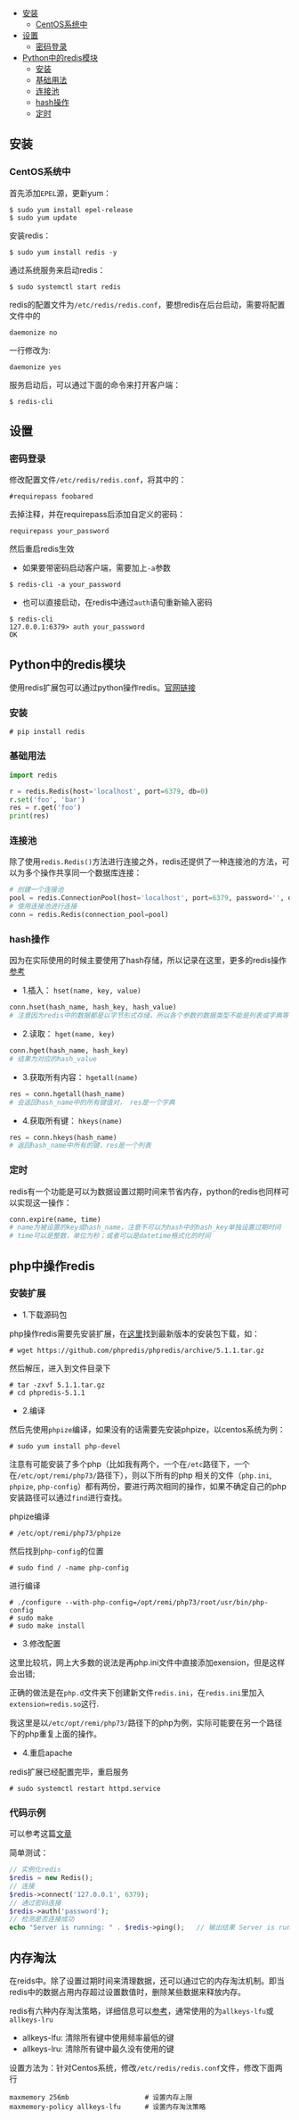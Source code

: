 * [安装](#%E5%AE%89%E8%A3%85)
  * [CentOS系统中](#centos%E7%B3%BB%E7%BB%9F%E4%B8%AD)
* [设置](#%E8%AE%BE%E7%BD%AE)
  * [密码登录](#%E5%AF%86%E7%A0%81%E7%99%BB%E5%BD%95)
* [Python中的redis模块](#python%E4%B8%AD%E7%9A%84redis%E6%A8%A1%E5%9D%97)
  * [安装](#%E5%AE%89%E8%A3%85-1)
  * [基础用法](#%E5%9F%BA%E7%A1%80%E7%94%A8%E6%B3%95)
  * [连接池](#%E8%BF%9E%E6%8E%A5%E6%B1%A0)
  * [hash操作](#hash%E6%93%8D%E4%BD%9C)
  * [定时](#%E5%AE%9A%E6%97%B6)

## 安装

### CentOS系统中

首先添加`EPEL`源，更新yum：
```
$ sudo yum install epel-release
$ sudo yum update
```

安装redis：
```
$ sudo yum install redis -y
```

通过系统服务来启动redis：
```
$ sudo systemctl start redis
```

redis的配置文件为`/etc/redis/redis.conf`，要想redis在后台启动，需要将配置文件中的
```
daemonize no
```
一行修改为:
```
daemonize yes
```

服务启动后，可以通过下面的命令来打开客户端：
```
$ redis-cli
```

## 设置

### 密码登录

修改配置文件`/etc/redis/redis.conf`，将其中的：
```
#requirepass foobared
```
去掉注释，并在requirepass后添加自定义的密码：
```
requirepass your_password
```

然后重启redis生效

- 如果要带密码启动客户端，需要加上`-a`参数
```
$ redis-cli -a your_password
```

- 也可以直接启动，在redis中通过`auth`语句重新输入密码
```
$ redis-cli
127.0.0.1:6379> auth your_password
OK
```

## Python中的redis模块

使用redis扩展包可以通过python操作redis。[官网链接](https://pypi.org/project/redis/)

### 安装

```
# pip install redis
```

### 基础用法

```python
import redis

r = redis.Redis(host='localhost', port=6379, db=0)
r.set('foo', 'bar')
res = r.get('foo')
print(res)
```

### 连接池

除了使用`redis.Redis()`方法进行连接之外，redis还提供了一种连接池的方法，可以为多个操作共享同一个数据库连接：
```python
# 创建一个连接池
pool = redis.ConnectionPool(host='localhost', port=6379, password='', db=0)
# 使用连接池进行连接
conn = redis.Redis(connection_pool=pool)
```

### hash操作

因为在实际使用的时候主要使用了hash存储，所以记录在这里，更多的redis操作[参考](https://segmentfault.com/a/1190000015191422)

- 1.插入： `hset(name, key, value)`
```python
conn.hset(hash_name, hash_key, hash_value)
# 注意因为redis中的数据都是以字节形式存储，所以各个参数的数据类型不能是列表或字典等
```

- 2.读取： `hget(name, key)`
```python
conn.hget(hash_name, hash_key)
# 结果为对应的hash_value
```

- 3.获取所有内容： `hgetall(name)`
```python
res = conn.hgetall(hash_name)
# 会返回hash_name中的所有键值对， res是一个字典
```

- 4.获取所有键： `hkeys(name)`
```python
res = conn.hkeys(hash_name)
# 返回hash_name中所有的键，res是一个列表
```

### 定时

redis有一个功能是可以为数据设置过期时间来节省内存，python的redis也同样可以实现这一操作：
```python
conn.expire(name, time)
# name为被设置的key或hash_name，注意不可以为hash中的hash_key单独设置过期时间
# time可以是整数，单位为秒；或者可以是datetime格式化的时间
```

## php中操作redis

### 安装扩展

- 1.下载源码包

php操作redis需要先安装扩展，在[这里](https://github.com/phpredis/phpredis/releases)找到最新版本的安装包下载，如：
```
# wget https://github.com/phpredis/phpredis/archive/5.1.1.tar.gz
```
然后解压，进入到文件目录下
```
# tar -zxvf 5.1.1.tar.gz
# cd phpredis-5.1.1
```

- 2.编译

然后先使用`phpize`编译，如果没有的话需要先安装phpize，以centos系统为例：
```
# sudo yum install php-devel
```
注意有可能安装了多个php（比如我有两个，一个在`/etc`路径下，一个在`/etc/opt/remi/php73/`路径下），则以下所有的php
相关的文件（`php.ini`, `phpize`, `php-config`）都有两份，要进行两次相同的操作，如果不确定自己的php安装路径可以通过`find`进行查找。

phpize编译
```
# /etc/opt/remi/php73/phpize
```

然后找到`php-config`的位置
```
# sudo find / -name php-config
```

进行编译
```
# ./configure --with-php-config=/opt/remi/php73/root/usr/bin/php-config
# sudo make
# sudo make install
```

- 3.修改配置

这里比较坑，网上大多数的说法是再php.ini文件中直接添加exension，但是这样会出错;

正确的做法是在`php.d`文件夹下创建新文件`redis.ini`，在`redis.ini`里加入`extension=redis.so`这行.

我这里是以`/etc/opt/remi/php73/`路径下的php为例，实际可能要在另一个路径下的php重复上面的操作。

- 4.重启apache

redis扩展已经配置完毕，重启服务
```
# sudo systemctl restart httpd.service
```

### 代码示例

可以参考这篇[文章](https://learnku.com/articles/22942)

简单测试：
```php
// 实例化redis
$redis = new Redis();
// 连接
$redis->connect('127.0.0.1', 6379);
// 通过密码连接
$redis->auth('password');
// 检测是否连接成功
echo "Server is running: " . $redis->ping();   // 输出结果 Server is running: +PONG 
```

## 内存淘汰

在reids中。除了设置过期时间来清理数据，还可以通过它的内存淘汰机制。即当redis中的数据占用内存超过设置数值时，删除某些数据来释放内存。

redis有六种内存淘汰策略，详细信息可以[参考](https://www.jianshu.com/p/c8aeb3eee6bc)，通常使用的为`allkeys-lfu`或`allkeys-lru`

- allkeys-lfu: 清除所有键中使用频率最低的键
- allkeys-lru: 清除所有键中最久没有使用的键

设置方法为：针对Centos系统，修改`/etc/redis/redis.conf`文件，修改下面两行
```
maxmemory 256mb                   # 设置内存上限
maxmemory-policy allkeys-lfu      # 设置内存淘汰策略
```
